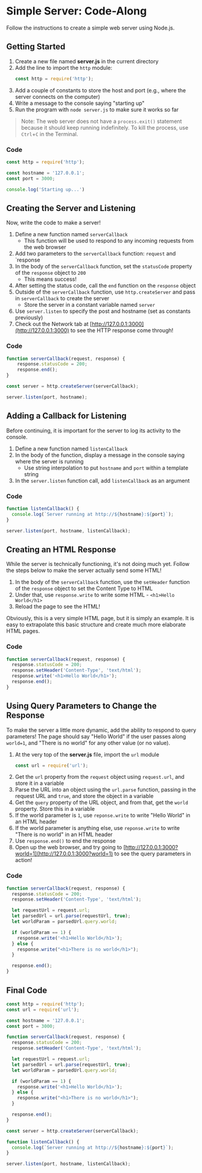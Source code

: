 # Simple Server: Code-Along
Follow the instructions to create a simple web server using Node.js.

## Getting Started
1. Create a new file named **server.js** in the current directory
1. Add the line to import the `http` module:
    ```js
    const http = require('http');
    ```
1. Add a couple of constants to store the host and port (e.g., where the server connects on the computer)
1. Write a message to the console saying "starting up"
1. Run the program with `node server.js` to make sure it works so far

>Note: The web server does not have a `process.exit()` statement because it should keep running indefinitely. To kill the process, use `Ctrl`+`C` in the Terminal.

### Code
```js
const http = require('http');

const hostname = '127.0.0.1';
const port = 3000;

console.log('Starting up...')
```

## Creating the Server and Listening
Now, write the code to make a server!

1. Define a new function named `serverCallback`
    - This function will be used to respond to any incoming requests from the web browser
1. Add two parameters to the `serverCallback` function: `request` and `response
1. In the body of the `serverCallback` function, set the `statusCode` property of the `response` object to `200`
    - This means success!
1. After setting the status code, call the `end` function on the `response` object
1. Outside of the `serverCallback` function, use `http.createServer` and pass in `serverCallback` to create the server
    - Store the server in a constant variable named `server`
1. Use `server.listen` to specify the post and hostname (set as constants previously)
1. Check out the Network tab at [http://127.0.0.1:3000](http://127.0.0.1:3000) to see the HTTP response come through!

### Code
```js
function serverCallback(request, response) {
    response.statusCode = 200;
    response.end();
}

const server = http.createServer(serverCallback);

server.listen(port, hostname);
```

## Adding a Callback for Listening
Before continuing, it is important for the server to log its activity to the console.

1. Define a new function named `listenCallback`
1. In the body of the function, display a message in the console saying where the server is running
    - Use string interpolation to put `hostname` and `port` within a template string 
1. In the `server.listen` function call, add `listenCallback` as an argument

### Code
```js
function listenCallback() {
  console.log(`Server running at http://${hostname}:${port}`);
}

server.listen(port, hostname, listenCallback);
```

## Creating an HTML Response
While the server is technically functioning, it's not doing much yet. Follow the steps below to make the server actually send some HTML!

1. In the body of the `serverCallback` function, use the `setHeader` function of the `response` object to set the Content Type to HTML
1. Under that, use `response.write` to write some HTML - `<h1>Hello World</h1>`
1. Reload the page to see the HTML!

Obviously, this is a very simple HTML page, but it is simply an example. It is easy to extrapolate this basic structure and create much more elaborate HTML pages.

### Code
```js
function serverCallback(request, response) {
  response.statusCode = 200;
  response.setHeader('Content-Type', 'text/html');
  response.write('<h1>Hello World</h1>');
  response.end();
}
```

## Using Query Parameters to Change the Response
To make the server a little more dynamic, add the ability to respond to query parameters! The page should say "Hello World" if the user passes along `world=1`, and "There is no world" for any other value (or no value).

1. At the very top of the **server.js** file, import the `url` module
    ```js
    const url = require('url');
    ```
1. Get the `url` property from the `request` object using `request.url`, and store it in a variable
1. Parse the URL into an object using the `url.parse` function, passing in the request URL and `true`, and store the object in a variable
1. Get the `query` property of the URL object, and from that, get the `world` property. Store this in a variable
1. If the world parameter is `1`, use `reponse.write` to write "Hello World" in an HTML header
1. If the world parameter is anything else, use `reponse.write` to write "There is no world" in an HTML header
1. Use `response.end()` to end the response
1. Open up the web browser, and try going to [http://127.0.0.1:3000?world=1](http://127.0.0.1:3000?world=1) to see the query parameters in action!

### Code
```js
function serverCallback(request, response) {
  response.statusCode = 200;
  response.setHeader('Content-Type', 'text/html');

  let requestUrl = request.url;
  let parsedUrl = url.parse(requestUrl, true);
  let worldParam = parsedUrl.query.world;

  if (worldParam == 1) {
    response.write('<h1>Hello World</h1>');
  } else {
    response.write("<h1>There is no world</h1>");
  }

  response.end();
}
```

## Final Code
```js
const http = require('http');
const url = require('url');

const hostname = '127.0.0.1';
const port = 3000;

function serverCallback(request, response) {
  response.statusCode = 200;
  response.setHeader('Content-Type', 'text/html');

  let requestUrl = request.url;
  let parsedUrl = url.parse(requestUrl, true);
  let worldParam = parsedUrl.query.world;

  if (worldParam == 1) {
    response.write('<h1>Hello World</h1>');
  } else {
    response.write("<h1>There is no world</h1>");
  }

  response.end();
}

const server = http.createServer(serverCallback);

function listenCallback() {
  console.log(`Server running at http://${hostname}:${port}`);
}

server.listen(port, hostname, listenCallback);
```